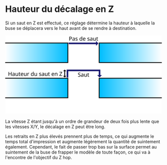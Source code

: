 Hauteur du décalage en Z
====
Si un saut en Z est effectué, ce réglage détermine la hauteur à laquelle la buse se déplacera vers le haut avant de se rendre à destination.

![Un saut Z est effectué à une certaine hauteur](../images/retraction_hop_enabled_fr.svg)

La vitesse Z étant jusqu'à un ordre de grandeur de deux fois plus lente que les vitesses X/Y, le décalage en Z peut être long.

Les retraits en Z plus élevés prennent plus de temps, ce qui augmente le temps total d'impression et augmente légèrement la quantité de suintement également. Cependant, le fait de passer trop bas sur la surface permet au suintement de la buse de frapper le modèle de toute façon, ce qui va à l'encontre de l'objectif du Z hop.
